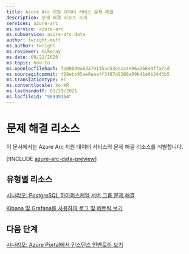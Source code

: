 ```yaml
---
title: Azure Arc 지원 데이터 서비스 문제 해결
description: 문제 해결 리소스 소개
services: azure-arc
ms.service: azure-arc
ms.subservice: azure-arc-data
author: twright-msft
ms.author: twright
ms.reviewer: mikeray
ms.date: 09/22/2020
ms.topic: how-to
ms.openlocfilehash: fa90099a6da79135ae53eecc4996a26649ffa7cd
ms.sourcegitcommit: f28ebb95ae9aaaff3f87d8388a09b41e0b3445b5
ms.translationtype: HT
ms.contentlocale: ko-KR
ms.lasthandoff: 03/29/2021
ms.locfileid: "90939154"
---
```

# <a name="troubleshooting-resources"></a>문제 해결 리소스

이 문서에서는 Azure Arc 지원 데이터 서비스의 문제 해결 리소스를 식별합니다.

[!INCLUDE [azure-arc-data-preview](../../../includes/azure-arc-data-preview.md)]

## <a name="resources-by-type"></a>유형별 리소스

[시나리오: PostgreSQL 하이퍼스케일 서버 그룹 문제 해결](troubleshoot-postgresql-hyperscale-server-group.md)

[Kibana 및 Grafana를 사용하여 로그 및 메트릭 보기](monitor-grafana-kibana.md)

## <a name="next-steps"></a>다음 단계

[시나리오: Azure Portal에서 인스턴스 인벤토리 보기](view-arc-data-services-inventory-in-azure-portal.md)